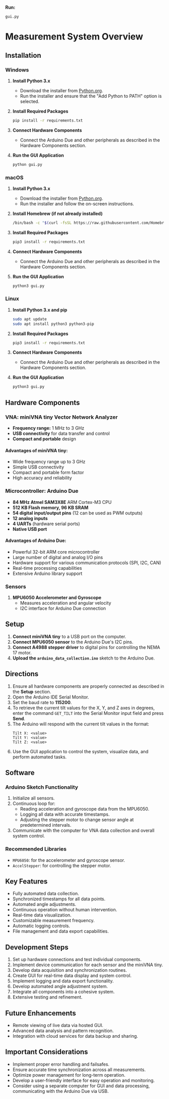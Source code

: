 **Run:**
```
gui.py
```


# Measurement System Overview

## Installation

### Windows

1. **Install Python 3.x**
   - Download the installer from [Python.org](https://www.python.org/downloads/windows/).
   - Run the installer and ensure that the "Add Python to PATH" option is selected.

2. **Install Required Packages**
   ```bash
   pip install -r requirements.txt
   ```

3. **Connect Hardware Components**
   - Connect the Arduino Due and other peripherals as described in the Hardware Components section.

4. **Run the GUI Application**
   ```bash
   python gui.py
   ```

### macOS

1. **Install Python 3.x**
   - Download the installer from [Python.org](https://www.python.org/downloads/mac-osx/).
   - Run the installer and follow the on-screen instructions.

2. **Install Homebrew (if not already installed)**
   ```bash
   /bin/bash -c "$(curl -fsSL https://raw.githubusercontent.com/Homebrew/install/HEAD/install.sh)"
   ```

3. **Install Required Packages**
   ```bash
   pip3 install -r requirements.txt
   ```

4. **Connect Hardware Components**
   - Connect the Arduino Due and other peripherals as described in the Hardware Components section.

5. **Run the GUI Application**
   ```bash
   python3 gui.py
   ```

### Linux

1. **Install Python 3.x and pip**
   ```bash
   sudo apt update
   sudo apt install python3 python3-pip
   ```

2. **Install Required Packages**
   ```bash
   pip3 install -r requirements.txt
   ```

3. **Connect Hardware Components**
   - Connect the Arduino Due and other peripherals as described in the Hardware Components section.

4. **Run the GUI Application**
   ```bash
   python3 gui.py
   ```

## Hardware Components

### VNA: miniVNA tiny Vector Network Analyzer

- **Frequency range:** 1 MHz to 3 GHz
- **USB connectivity** for data transfer and control
- **Compact and portable** design

#### Advantages of miniVNA tiny:
- Wide frequency range up to 3 GHz
- Simple USB connectivity
- Compact and portable form factor
- High accuracy and reliability

### Microcontroller: Arduino Due

- **84 MHz Atmel SAM3X8E** ARM Cortex-M3 CPU
- **512 KB Flash memory, 96 KB SRAM**
- **54 digital input/output pins** (12 can be used as PWM outputs)
- **12 analog inputs**
- **4 UARTs** (hardware serial ports)
- **Native USB port**

#### Advantages of Arduino Due:
- Powerful 32-bit ARM core microcontroller
- Large number of digital and analog I/O pins
- Hardware support for various communication protocols (SPI, I2C, CAN)
- Real-time processing capabilities
- Extensive Arduino library support

### Sensors

1. **MPU6050 Accelerometer and Gyroscope**
   - Measures acceleration and angular velocity
   - I2C interface for Arduino Due connection

## Setup

1. **Connect miniVNA tiny** to a USB port on the computer.
2. **Connect MPU6050 sensor** to the Arduino Due's I2C pins.
3. **Connect A4988 stepper driver** to digital pins for controlling the NEMA 17 motor.
4. **Upload the `arduino_data_collection.ino`** sketch to the Arduino Due.

## Directions

1. Ensure all hardware components are properly connected as described in the **Setup** section.
2. Open the Arduino IDE Serial Monitor.
3. Set the baud rate to **115200**.
4. To retrieve the current tilt values for the X, Y, and Z axes in degrees, enter the command `GET_TILT` into the Serial Monitor input field and press **Send**.
5. The Arduino will respond with the current tilt values in the format:
   ```
   Tilt X: <value>
   Tilt Y: <value>
   Tilt Z: <value>
   ```
6. Use the GUI application to control the system, visualize data, and perform automated tasks.

## Software

### Arduino Sketch Functionality

1. Initialize all sensors.
2. Continuous loop for:
   - Reading acceleration and gyroscope data from the MPU6050.
   - Logging all data with accurate timestamps.
   - Adjusting the stepper motor to change sensor angle at predetermined intervals.
3. Communicate with the computer for VNA data collection and overall system control.

### Recommended Libraries

- `MPU6050`: for the accelerometer and gyroscope sensor.
- `AccelStepper`: for controlling the stepper motor.

## Key Features

- Fully automated data collection.
- Synchronized timestamps for all data points.
- Automated angle adjustments.
- Continuous operation without human intervention.
- Real-time data visualization.
- Customizable measurement frequency.
- Automatic logging controls.
- File management and data export capabilities.

## Development Steps

1. Set up hardware connections and test individual components.
2. Implement device communication for each sensor and the miniVNA tiny.
3. Develop data acquisition and synchronization routines.
4. Create GUI for real-time data display and system control.
5. Implement logging and data export functionality.
6. Develop automated angle adjustment system.
7. Integrate all components into a cohesive system.
8. Extensive testing and refinement.

## Future Enhancements

- Remote viewing of live data via hosted GUI.
- Advanced data analysis and pattern recognition.
- Integration with cloud services for data backup and sharing.

## Important Considerations

- Implement proper error handling and failsafes.
- Ensure accurate time synchronization across all measurements.
- Optimize power management for long-term operation.
- Develop a user-friendly interface for easy operation and monitoring.
- Consider using a separate computer for GUI and data processing, communicating with the Arduino Due via USB.

